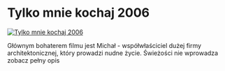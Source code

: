Tylko mnie kochaj 2006 
=============
[![Tylko mnie kochaj 2006 ](http://vidos.pl/images/player.gif)](http://vidos.pl/tylko-mnie-kochaj-2006)

 Głównym bohaterem filmu jest Michał - współwłaściciel dużej firmy architektonicznej, który prowadzi nudne życie. Świeżości nie wprowadza zobacz pełny opis
